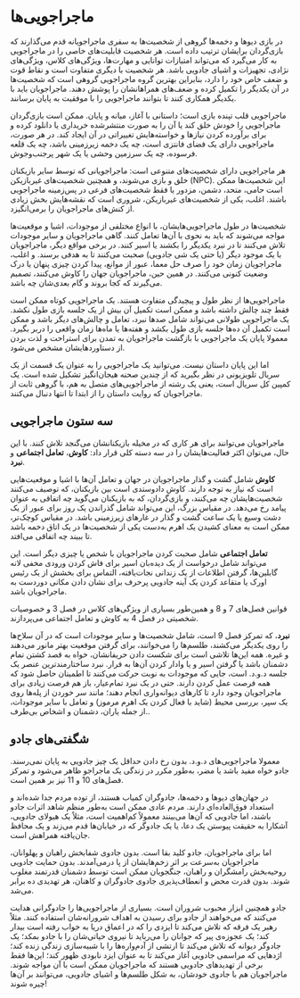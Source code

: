 # ماجراجویی‌ها

در بازی دیوها و دخمه‌ها گروهی از شخصیت‌ها به سفری ماجراجویانه قدم می‌گذارند که بازی‌گردان برایشان ترتیب داده است. هر شخصیت قابلیت‌های خاصی را در ماجراجویی به کار می‌گیرد که می‌تواند امتیازات توانایی و مهارت‌ها، ویژگی‌های کلاس، ویژگی‌های نژادی، تجهیزات و اشیای جادویی باشد. هر شخصیت با دیگری متفاوت است و نقاط قوت و ضعف‌ خاص خود را دارد، بنابراین بهترین گروه ماجراجویی گروهی است که شخصیت‌ها در آن یکدیگر را تکمیل کرده و ضعف‌های همراهانشان را پوشش دهند. ماجراجویان باید با یکدیگر همکاری کنند تا بتوانند ماجراجویی را با موفقیت به پایان برسانند.

ماجراجویی قلب تپنده بازی است؛ داستانی با آغاز، میانه و پایان. ممکن است بازی‌گردان ماجراجویی را خودش خلق کند یا آن را به صورت منتشرشده خریداری یا دانلود کرده و برای برآورده کردن نیازها و خواسته‌هایش تغییراتی در آن ایجاد کند. در هر صورت، ماجراجویی دارای یک فضای فانتزی است، چه یک دخمه زیرزمینی باشد، چه یک قلعه فرسوده، چه یک سرزمین وحشی یا یک شهر پرجنب‌وجوش.

هر ماجراجویی دارای شخصیت‌های متنوعی است: ماجراجویانی که توسط سایر بازیکنان خلق و بازی می‌شوند، و همچنین شخصیت‌های غیربازیکن (NPC). این شخصیت‌ها ممکن است حامی، متحد، دشمن، مزدور یا فقط شخصیت‌های فرعی در پس‌زمینه ماجراجویی باشند. اغلب، یکی از شخصیت‌های غیربازیکن، شروری است که نقشه‌هایش بخش زیادی از کنش‌های ماجراجویان را برمی‌انگیزد.

شخصیت‌ها در طول ماجراجویی‌هایشان، با انواع مختلفی از موجودات، اشیا و موقعیت‌ها مواجه می‌شوند که باید به نحوی با آن‌ها تعامل کنند. گاهی ماجراجویان و سایر موجودات تلاش می‌کنند تا در نبرد یکدیگر را بکشند یا اسیر کنند. در برخی مواقع دیگر، ماجراجویان با یک موجود دیگر (یا حتی یک شی جادویی) صحبت می‌کنند تا به هدفی برسند. و اغلب، ماجراجویان زمان خود را صرف حل معما، عبور از موانع، پیدا کردن چیزی پنهان یا درک وضعیت کنونی می‌کنند. در همین حین، ماجراجویان جهان را کاوش می‌کنند، تصمیم می‌گیرند که کجا بروند و گام بعدی‌شان چه باشد.

ماجراجویی‌ها از نظر طول و پیچیدگی متفاوت هستند. یک ماجراجویی کوتاه ممکن است فقط چند چالش داشته باشد و ممکن است تکمیل آن بیش از یک جلسه بازی طول نکشد. یک ماجراجویی طولانی می‌تواند شامل صدها نبرد، تعامل و چالش‌های دیگر باشد و ممکن است تکمیل آن ده‌ها جلسه بازی طول بکشد و هفته‌ها یا ماه‌ها زمان واقعی را دربر بگیرد. معمولا پایان یک ماجراجویی با بازگشت ماجراجویان به تمدن برای استراحت و لذت بردن از دستاوردهایشان مشخص می‌شود.

اما این پایان داستان نیست. می‌توانید یک ماجراجویی را به عنوان یک قسمت از یک سریال تلویزیونی در نظر بگیرید که از چندین صحنه هیجان‌انگیز تشکیل شده است. یک کمپین‌ کل سریال است، یعنی یک رشته از ماجراجویی‌های متصل به هم، با گروهی ثابت از ماجراجویان که روایت داستان را از ابتدا تا انتها دنبال می‌کنند.

## سه ستون ماجراجویی
ماجراجویان می‌توانند برای هر کاری که در مخیله بازیکنانشان می‌گنجد تلاش کنند. با این حال، می‌توان اکثر فعالیت‌هایشان را در سه دسته کلی قرار داد: **کاوش**، **تعامل اجتماعی** و **نبرد**.

**کاوش** شامل گشت و گذار ماجراجویان در جهان و تعامل آن‌ها با اشیا و موقعیت‌هایی است که نیاز به توجه دارند. کاوش دادوستدی است بین بازیکنان، که توصیف می‌کنند شخصیت‌هایشان چه می‌کنند، و بازی‌گردان، که به بازیکنان می‌گوید چه اتفاقی به عنوان پیامد رخ می‌دهد. در مقیاس بزرگ، این می‌تواند شامل گذراندن یک روز برای عبور از یک دشت وسیع یا یک ساعت گشت و گذار در غارهای زیرزمینی باشد. در مقیاس کوچک‌تر، ممکن است به معنای کشیدن یک اهرم به‌دست یکی از شخصیت‌ها در یک اتاق دخمه باشد تا ببیند چه اتفاقی می‌افتد.

**تعامل اجتماعی** شامل صحبت کردن ماجراجویان با شخص یا چیزی دیگر است. این می‌تواند شامل درخواست از یک دیده‌بان اسیر برای فاش کردن ورودی مخفی لانه گابلین‌ها، گرفتن اطلاعات از یک زندانی نجات‌یافته، التماس برای بخشش از یک رئیس اورک یا متقاعد کردن یک آینه جادویی پرحرف برای نشان دادن مکانی دوردست به ماجراجویان باشد.

قوانین فصل‌های 7 و 8 و همین‌طور بسیاری از ویژگی‌های کلاس در فصل 3 و خصوصیات شخصیتی در فصل 4 به کاوش و تعامل اجتماعی می‌پردازند.

**نبرد**، که تمرکز فصل 9 است، شامل شخصیت‌ها و سایر موجودات است که در آن سلاح‌ها را روی یکدیگر می‌کشند، طلسم‌ها را می‌خوانند، برای گرفتن موقعیت بهتر مانور می‌دهند و غیره. همه این‌ها تلاشی است برای شکست دادن حریفانشان، خواه به قصد کشتن تمام دشمنان باشد یا گرفتن اسیر و یا وادار کردن آن‌ها به فرار. نبرد ساختارمندترین عنصر یک جلسه د.و.د. است، جایی که موجودات به نوبت حرکت می‌کنند تا اطمینان حاصل شود که همه فرصت عمل کردن دارند. حتی در یک نبرد تمام‌عیار، باز هم فرصت زیادی برای ماجراجویان وجود دارد تا کارهای دیوانه‌واری انجام دهند؛ مانند سر خوردن از پله‌ها روی یک سپر، بررسی محیط (شاید با فعال کردن یک اهرم مرموز) و تعامل با سایر موجودات، از جمله یاران، دشمنان و اشخاص بی‌طرف..

## شگفتی‌های جادو
معمولا ماجراجویی‌های د.و.د. بدون رخ دادن حداقل یک چیز جادویی به پایان نمی‌رسند. جادو خواه مفید باشد یا مضر، به‌طور مکرر در زندگی یک ماجراجو ظاهر می‌شود و تمرکز فصل‌های 10 و 11 نیز بر همین است.

در جهان‌های دیوها و دخمه‌ها، جادوگران کمیاب هستند، از توده مردم جدا شده‌اند و استعداد فوق‌العاده‌ای دارند. مردم عادی ممکن است به‌طور منظم شاهد اثرات جادو باشند، اما جادویی که آن‌ها می‌بینند معمولاً کم‌اهمیت است، مثلاً یک هیولای جادویی، آشکارا به حقیقت پیوستن یک دعا، یا یک جادوگر که در خیابان‌ها قدم می‌زند و یک محافظ جان‌یافته همراهش است. 

اما برای ماجراجویان، جادو کلید بقا است. بدون جادوی شفابخش راهبان و پهلوانان، ماجراجویان به‌سرعت بر اثر زخم‌هایشان از پا درمی‌آمدند. بدون حمایت جادویی روحیه‌بخش رامشگران و راهبان، جنگجویان ممکن است توسط دشمنان قدرتمند مغلوب شوند. بدون قدرت محض و انعطاف‌پذیری جادوی جادوگران و کاهنان، هر تهدیدی ده برابر می‌شد.

جادو همچنین ابزار محبوب شروران است. بسیاری از ماجراجویی‌ها را جادوگرانی هدایت می‌کنند که می‌خواهند از جادو برای رسیدن به اهداف شرورانه‌شان استفاده کنند. مثلاً رهبر یک فرقه که تلاش می‌کند تا ایزدی را که در اعماق دریا به خواب رفته است بیدار کند؛ یک عجوزه‌ی پیر که جوانان را می‌رباید تا نیروی حیاتی‌شان را با جادو بمکد؛ یک جادوگر دیوانه که تلاش می‌کند تا ارتشی از آدم‌واره‌ها را با شبیه‌سازی زندگی زنده کند؛ اژدهایی که مراسمی جادویی آغاز می‌کند تا به عنوان ایزد نابودی ظهور کند؛ این‌ها فقط برخی از تهدیدهای جادویی هستند که ماجراجویان ممکن است با آن‌ مواجه شوند. ماجراجویان هم با جادوی خودشان، به شکل طلسم‌ها و اشیای جادویی، می‌توانند بر آن‌ها چیره شوند!

